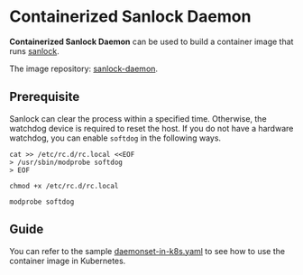 # Containerized Sanlock Daemon

**Containerized Sanlock Daemon** can be used to build a container image that runs [sanlock](https://pagure.io/sanlock).

The image repository: [sanlock-daemon](https://hub.docker.com/repository/docker/carezkh/sanlock-daemon).

## Prerequisite

Sanlock can clear the process within a specified time. Otherwise, the watchdog device is required to reset the host. If you do not have a hardware watchdog, you can enable `softdog` in the following ways.

```shell
cat >> /etc/rc.d/rc.local <<EOF
> /usr/sbin/modprobe softdog
> EOF

chmod +x /etc/rc.d/rc.local

modprobe softdog
```

## Guide

You can refer to the sample [daemonset-in-k8s.yaml](samples/daemonset-in-k8s.yaml) to see how to use the container image in Kubernetes.
